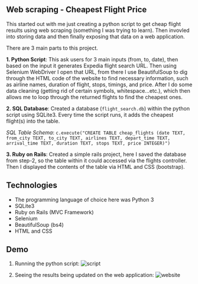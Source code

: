 ## Web scraping - Cheapest Flight Price

This started out with me just creating a python script to get cheap flight results using web scraping (something I was trying to learn). Then invovled into storing data and then finally exposing that data on a web application. 

There are 3 main parts to this project. 

  **1. Python Script**: This ask users for 3 main inputs (from, to, date), then based on the input it generates Expedia flight search URL. Then using Selenium WebDriver I open that URL, from there I use BeautifulSoup to dig through the HTML code of the website to find necessary information, such as airline names, duration of flight, stops, timings, and price. After I do some data cleaning (getting rid of certain symbols, whitespace...etc.), which then allows me to loop through the returned flights to find the cheapest ones. 
  
  **2. SQL Database**: Created a database (`flight_search.db`) within the python script using SQLite3. Every time the script runs, it adds the cheapest flight(s) into the table.
  
  *SQL Table Schema*: ```c.execute("CREATE TABLE cheap_flights (date TEXT, from_city TEXT, to_city TEXT, airlines TEXT, depart_time TEXT, arrival_time TEXT, duration TEXT, stops TEXT, price INTEGER)")```
  
  
  **3. Ruby on Rails**: Created a simple rails project, here I saved the database from step-2, so the table within it could accessed via the flights controller. Then I displayed the contents of the table via HTML and CSS (bootstrap).
  
  
## Technologies

- The programming language of choice here was Python 3
- SQLite3
- Ruby on Rails (MVC Framework)
- Selenium
- BeautifulSoup (bs4)
- HTML and CSS

## Demo

1. Running the python script: 
![script](https://i.imgur.com/uzsKHj2.png)

2. Seeing the results being updated on the web application:
![website](https://i.imgur.com/6leCtje.png)
